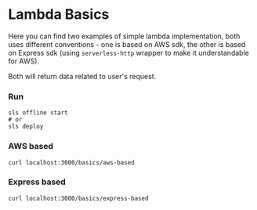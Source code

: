 # Lambda Basics

Here you can find two examples of simple lambda implementation, both uses different conventions - one is based on AWS sdk, the other is based on Express sdk (using `serverless-http` wrapper to make it understandable for AWS).

Both will return data related to user's request.

### Run

```
sls offline start
# or
sls deploy
```

### AWS based 

```
curl localhost:3000/basics/aws-based
```

### Express based 

```
curl localhost:3000/basics/express-based
```